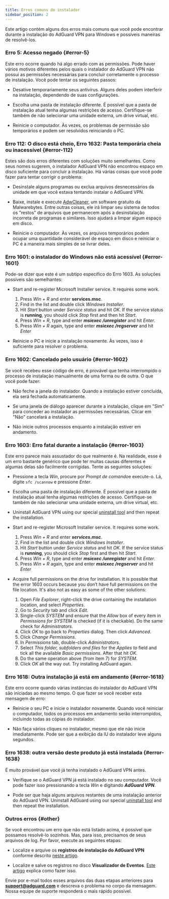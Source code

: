 ```yaml
---
title: Erros comuns do instalador
sidebar_position: 2
---
```


Este artigo contém alguns dos erros mais comuns que você pode encontrar durante a instalação do AdGuard VPN para Windows e possíveis maneiras de resolvê-los.

### Erro 5: Acesso negado {#error-5}

Este erro ocorre quando há algo errado com as permissões. Pode haver vários motivos diferentes pelos quais o instalador do AdGuard VPN não possui as permissões necessárias para concluir corretamente o processo de instalação. Você pode tentar os seguintes passos:

- Desative temporariamente seus antivírus. Alguns deles podem interferir na instalação, dependendo de suas configurações.

- Escolha uma pasta de instalação diferente. É possível que a pasta de instalação atual tenha algumas restrições de acesso. Certifique-se também de não selecionar uma unidade externa, um drive virtual, etc.

- Reinicie o computador. Às vezes, os problemas de permissão são temporários e podem ser resolvidos reiniciando o PC.

### Erro 112: O disco está cheio, Erro 1632: Pasta temporária cheia ou inacessível {#error-112}

Estes são dois erros diferentes com soluções muito semelhantes. Como seus nomes sugerem, o instalador AdGuard VPN não encontrou espaço em disco suficiente para concluir a instalação. Há várias coisas que você pode fazer para tentar corrigir o problema:

- Desinstale alguns programas ou exclua arquivos desnecessários da unidade em que você estava tentando instalar o AdGuard VPN.

- Baixe, instale e execute [AdwCleaner](http://www.bleepingcomputer.com/download/adwcleaner/), um software gratuito da Malwarebytes. Entre outras coisas, ele irá limpar seu sistema de todos os "restos" de arquivos que permanecem após a desinstalação incorreta de programas e similares. Isso ajudará a limpar algum espaço em disco.

- Reinicie o computador. Às vezes, os arquivos temporários podem ocupar uma quantidade considerável de espaço em disco e reiniciar o PC é a maneira mais simples de se livrar deles.

### Erro 1601: o instalador do Windows não está acessível {#error-1601}

Pode-se dizer que este é um subtipo específico do Erro 1603. As soluções possíveis são semelhantes:

- Start and re-register Microsoft Installer service. It requires some work.

    1. Press *Win + R* and enter **services.msc**.
    1. Find in the list and double click *Windows Installer*.
    1. Hit *Start* button under *Service status* and hit *OK*. If the service status is **running**, you should click *Stop* first and then hit *Start*.
    1. Press *Win + R*, type and enter ***msiexec /unregister*** and hit *Enter*.
    1. Press *Win + R* again, type and enter ***msiexec /regserver*** and hit *Enter*

- Reinicie o PC e inicie a instalação novamente. Às vezes, isso é suficiente para resolver o problema.

### Erro 1602: Cancelado pelo usuário {#error-1602}

Se você recebeu esse código de erro, é provável que tenha interrompido o processo de instalação manualmente de uma forma ou de outra. O que você pode fazer:

- Não feche a janela do instalador. Quando a instalação estiver concluída, ela será fechada automaticamente.

- Se uma janela de diálogo aparecer durante a instalação, clique em "Sim" para conceder ao instalador as permissões necessárias. Clicar em "Não" cancelará a instalação.

- Não inicie outros processos enquanto a instalação estiver em andamento.

### Erro 1603: Erro fatal durante a instalação {#error-1603}

Este erro parece mais assustador do que realmente é. Na realidade, esse é um erro bastante genérico que pode ter muitas causas diferentes e algumas delas são facilmente corrigidas. Tente as seguintes soluções:

- Pressione a tecla *Win*, procure por *Prompt de comando*e execute-o. Lá, digite `sfc /scannow` e pressione *Enter*.

- Escolha uma pasta de instalação diferente. É possível que a pasta de instalação atual tenha algumas restrições de acesso. Certifique-se também de não selecionar uma unidade externa, um drive virtual, etc.

- Uninstall AdGuard VPN using our special [uninstall tool](/adguard-vpn-for-windows/installation#advanced) and then repeat the installation.

- Start and re-register Microsoft Installer service. It requires some work.

    1. Press *Win + R* and enter ***services.msc***.
    1. Find in the list and double click *Windows Installer*.
    1. Hit *Start* button under *Service status* and hit *OK*. If the service status is **running**, you should click *Stop* first and then hit *Start*.
    1. Press *Win + R*, type and enter ***msiexec /unregister*** and hit *Enter*.
    1. Press *Win + R* again, type and enter ***msiexec /regserver*** and hit *Enter*

- Acquire full permissions on the drive for installation. It is possible that the error 1603 occurs because you don’t have full permissions on the file location. It's also not as easy as some of the other solutions:

    1. Open *File Explorer*, right-click the drive containing the installation location, and select *Properties*.
    1. Go to *Security* tab and click *Edit*.
    1. Single-click *SYSTEM* and ensure that the *Allow* box of every item in *Permissions for SYSTEM* is checked (if it is checkable). Do the same check for *Administrators*.
    1. Click *OK* to go back to *Properties* dialog. Then click *Advanced*.
    1. Click *Change Permissions*.
    1. In *Permissions* tab, double-click *Administrators*.
    1. Select *This folder, subfolders and files* for the *Applies to* field and tick all the available *Basic permissions*. After that hit *OK*.
    1. Do the same operation above (from item 7) for *SYSTEM*.
    1. Click *OK* all the way out. Try installing AdGuard again.

### Erro 1618: Outra instalação já está em andamento {#error-1618}

Este erro ocorre quando várias instâncias do instalador do AdGuard VPN são iniciadas ao mesmo tempo. O que fazer se você receber esta mensagem de erro:

- Reinicie o seu PC e inicie o instalador novamente. Quando você reiniciar o computador, todos os processos em andamento serão interrompidos, incluindo todas as cópias do instalador.

- Não faça vários cliques no instalador, mesmo que ele não inicie imediatamente. Pode ser que a exibição da IU do instalador leve alguns segundos.

### Erro 1638: outra versão deste produto já está instalada {#error-1638}

É muito provável que você já tenha instalado o AdGuard VPN antes.

- Verifique se o AdGuard VPN já está instalado no seu computador. Você pode fazer isso pressionando a tecla *Win* e digitando ***AdGuard VPN***.

- Pode ser que haja alguns arquivos restantes de uma instalação anterior do AdGuard VPN. Uninstall AdGuard using our special [uninstall tool](/adguard-vpn-for-windows/installation#advanced) and then repeat the installation.

### Outros erros {#other}

Se você encontrou um erro que não está listado acima, é possível que possamos resolvê-lo sozinhos. Mas, para isso, precisamos de seus arquivos de log. Por favor, execute as seguintes etapas:

- Localize e arquive os **registros de instalação do AdGuard VPN** conforme descrito [neste artigo](https://adguard.com/kb/adguard-for-windows/solving-problems/installation-logs/).

- Localize e salve os registros no disco **Visualizador de Eventos**. [Este artigo](https://adguard.com/kb/adguard-for-windows/solving-problems/system-logs/) explica como fazer isso.

Envie por e-mail todos esses arquivos das duas etapas anteriores para **support@adguard.com** e descreva o problema no corpo da mensagem. Nossa equipe de suporte responderá o mais rápido possível.
